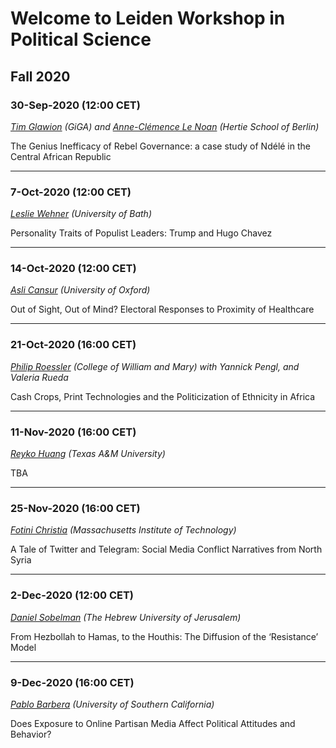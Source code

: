 
# Welcome to Leiden Workshop in Political Science 

## Fall 2020

### 30-Sep-2020 (12:00 CET)

*[Tim Glawion](https://www.giga-hamburg.de/en/team/glawion) (GiGA) and [Anne-Clémence Le Noan](https://www.hertie-school.org/en/research/faculty-and-researchers/profile/person/le-noan) (Hertie School of Berlin)*

The Genius Inefficacy of Rebel Governance: a case study of Ndélé in the Central African Republic

------

### 7-Oct-2020	 (12:00 CET)

*[Leslie Wehner](https://researchportal.bath.ac.uk/en/persons/leslie-wehner) (University of Bath)*

Personality Traits of Populist Leaders: Trump and Hugo Chavez

------

### 14-Oct-2020 (12:00 CET)

*[Asli Cansur](https://www.aslicansunar.com/) (University of Oxford)*

Out of Sight, Out of Mind? Electoral Responses to Proximity of Healthcare

------

### 21-Oct-2020 (16:00 CET)

*[Philip Roessler](https://philiproessler.net) (College of William and Mary) with Yannick Pengl, and Valeria Rueda*

Cash Crops, Print Technologies and the Politicization of Ethnicity in Africa

------

### 11-Nov-2020 (16:00 CET)

*[Reyko Huang](http://www.reykohuang.com/) (Texas A&M University)*

TBA

------

### 25-Nov-2020 (16:00 CET)

*[Fotini Christia](http://fotini.mit.edu/) (Massachusetts Institute of Technology)*

A Tale of Twitter and Telegram: Social Media Conflict Narratives from North Syria

------

### 2-Dec-2020 (12:00 CET)

*[Daniel Sobelman](https://www.linkedin.com/in/daniel-sobelman-24283411/?originalSubdomain=il) (The Hebrew University of Jerusalem)*

From Hezbollah to Hamas, to the Houthis: The Diffusion of the ‘Resistance’ Model

------

### 9-Dec-2020 (16:00 CET)

*[Pablo Barbera](http://pablobarbera.com/) (University of Southern California)*

Does Exposure to Online Partisan Media Affect Political Attitudes and Behavior?




